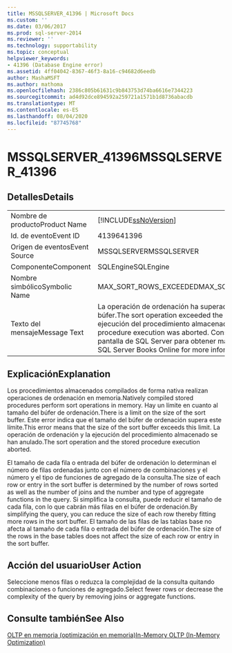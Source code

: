 ```yaml
---
title: MSSQLSERVER_41396 | Microsoft Docs
ms.custom: ''
ms.date: 03/06/2017
ms.prod: sql-server-2014
ms.reviewer: ''
ms.technology: supportability
ms.topic: conceptual
helpviewer_keywords:
- 41396 (Database Engine error)
ms.assetid: 4ff04042-8367-46f3-8a16-c94682d6eedb
author: MashaMSFT
ms.author: mathoma
ms.openlocfilehash: 2386c805b61631c9b843753d74ba6616e7344223
ms.sourcegitcommit: ad4d92dce894592a259721a1571b1d8736abacdb
ms.translationtype: MT
ms.contentlocale: es-ES
ms.lasthandoff: 08/04/2020
ms.locfileid: "87745768"
---
```

# <a name="mssqlserver_41396"></a><span data-ttu-id="e89de-102">MSSQLSERVER_41396</span><span class="sxs-lookup"><span data-stu-id="e89de-102">MSSQLSERVER_41396</span></span>
    
## <a name="details"></a><span data-ttu-id="e89de-103">Detalles</span><span class="sxs-lookup"><span data-stu-id="e89de-103">Details</span></span>  
  
|||  
|-|-|  
|<span data-ttu-id="e89de-104">Nombre de producto</span><span class="sxs-lookup"><span data-stu-id="e89de-104">Product Name</span></span>|[!INCLUDE[ssNoVersion](../../includes/ssnoversion-md.md)]|  
|<span data-ttu-id="e89de-105">Id. de evento</span><span class="sxs-lookup"><span data-stu-id="e89de-105">Event ID</span></span>|<span data-ttu-id="e89de-106">41396</span><span class="sxs-lookup"><span data-stu-id="e89de-106">41396</span></span>|  
|<span data-ttu-id="e89de-107">Origen de eventos</span><span class="sxs-lookup"><span data-stu-id="e89de-107">Event Source</span></span>|<span data-ttu-id="e89de-108">MSSQLSERVER</span><span class="sxs-lookup"><span data-stu-id="e89de-108">MSSQLSERVER</span></span>|  
|<span data-ttu-id="e89de-109">Componente</span><span class="sxs-lookup"><span data-stu-id="e89de-109">Component</span></span>|<span data-ttu-id="e89de-110">SQLEngine</span><span class="sxs-lookup"><span data-stu-id="e89de-110">SQLEngine</span></span>|  
|<span data-ttu-id="e89de-111">Nombre simbólico</span><span class="sxs-lookup"><span data-stu-id="e89de-111">Symbolic Name</span></span>|<span data-ttu-id="e89de-112">MAX_SORT_ROWS_EXCEEDED</span><span class="sxs-lookup"><span data-stu-id="e89de-112">MAX_SORT_ROWS_EXCEEDED</span></span>|  
|<span data-ttu-id="e89de-113">Texto del mensaje</span><span class="sxs-lookup"><span data-stu-id="e89de-113">Message Text</span></span>|<span data-ttu-id="e89de-114">La operación de ordenación ha superado el límite del búfer.</span><span class="sxs-lookup"><span data-stu-id="e89de-114">The sort operation exceeded the buffer limit.</span></span> <span data-ttu-id="e89de-115">La ejecución del procedimiento almacenado se anuló.</span><span class="sxs-lookup"><span data-stu-id="e89de-115">The stored procedure execution was aborted.</span></span> <span data-ttu-id="e89de-116">Consulte los Libros en pantalla de SQL Server para obtener más información.</span><span class="sxs-lookup"><span data-stu-id="e89de-116">Consult SQL Server Books Online for more information.</span></span>|  
  
## <a name="explanation"></a><span data-ttu-id="e89de-117">Explicación</span><span class="sxs-lookup"><span data-stu-id="e89de-117">Explanation</span></span>  
 <span data-ttu-id="e89de-118">Los procedimientos almacenados compilados de forma nativa realizan operaciones de ordenación en memoria.</span><span class="sxs-lookup"><span data-stu-id="e89de-118">Natively compiled stored procedures perform sort operations in memory.</span></span> <span data-ttu-id="e89de-119">Hay un límite en cuanto al tamaño del búfer de ordenación.</span><span class="sxs-lookup"><span data-stu-id="e89de-119">There is a limit on the size of the sort buffer.</span></span> <span data-ttu-id="e89de-120">Este error indica que el tamaño del búfer de ordenación supera este límite.</span><span class="sxs-lookup"><span data-stu-id="e89de-120">This error means that the size of the sort buffer exceeds this limit.</span></span> <span data-ttu-id="e89de-121">La operación de ordenación y la ejecución del procedimiento almacenado se han anulado.</span><span class="sxs-lookup"><span data-stu-id="e89de-121">The sort operation and the stored procedure execution aborted.</span></span>  
  
 <span data-ttu-id="e89de-122">El tamaño de cada fila o entrada del búfer de ordenación lo determinan el número de filas ordenadas junto con el número de combinaciones y el número y el tipo de funciones de agregado de la consulta.</span><span class="sxs-lookup"><span data-stu-id="e89de-122">The size of each row or entry in the sort buffer is determined by the number of rows sorted as well as the number of joins and the number and type of aggregate functions in the query.</span></span> <span data-ttu-id="e89de-123">Si simplifica la consulta, puede reducir el tamaño de cada fila, con lo que cabrán más filas en el búfer de ordenación.</span><span class="sxs-lookup"><span data-stu-id="e89de-123">By simplifying the query, you can reduce the size of each row thereby fitting more rows in the sort buffer.</span></span> <span data-ttu-id="e89de-124">El tamaño de las filas de las tablas base no afecta al tamaño de cada fila o entrada del búfer de ordenación.</span><span class="sxs-lookup"><span data-stu-id="e89de-124">The size of the rows in the base tables does not affect the size of each row or entry in the sort buffer.</span></span>  
  
## <a name="user-action"></a><span data-ttu-id="e89de-125">Acción del usuario</span><span class="sxs-lookup"><span data-stu-id="e89de-125">User Action</span></span>  
 <span data-ttu-id="e89de-126">Seleccione menos filas o reduzca la complejidad de la consulta quitando combinaciones o funciones de agregado.</span><span class="sxs-lookup"><span data-stu-id="e89de-126">Select fewer rows or decrease the complexity of the query by removing joins or aggregate functions.</span></span>  
  
## <a name="see-also"></a><span data-ttu-id="e89de-127">Consulte también</span><span class="sxs-lookup"><span data-stu-id="e89de-127">See Also</span></span>  
 [<span data-ttu-id="e89de-128">OLTP en memoria &#40;optimización en memoria&#41;</span><span class="sxs-lookup"><span data-stu-id="e89de-128">In-Memory OLTP &#40;In-Memory Optimization&#41;</span></span>](../in-memory-oltp/in-memory-oltp-in-memory-optimization.md)  
  
  
